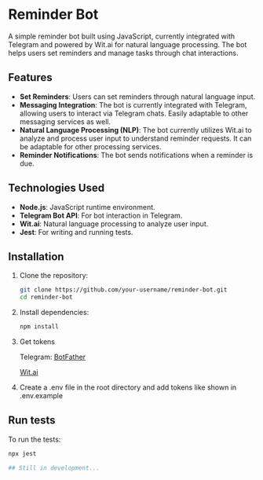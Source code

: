 # Reminder Bot

A simple reminder bot built using JavaScript, currently integrated with Telegram and powered by Wit.ai for natural language processing. The bot helps users set reminders and manage tasks through chat interactions.

## Features

- **Set Reminders**: Users can set reminders through natural language input.
- **Messaging Integration**: The bot is currently integrated with Telegram, allowing users to interact via Telegram chats. Easily adaptable to other messaging services as well.
- **Natural Language Processing (NLP)**: The bot currently utilizes Wit.ai to analyze and process user input to understand reminder requests. It can be adaptable for other processing services.
- **Reminder Notifications**: The bot sends notifications when a reminder is due.

## Technologies Used

- **Node.js**: JavaScript runtime environment.
- **Telegram Bot API**: For bot interaction in Telegram.
- **Wit.ai**: Natural language processing to analyze user input.
- **Jest**: For writing and running tests.

## Installation

1. Clone the repository:

   ```bash
   git clone https://github.com/your-username/reminder-bot.git
   cd reminder-bot

2. Install dependencies:

    ```bash
    npm install

3. Get tokens

    Telegram: [BotFather](https://telegram.me/BotFather)
    
    [Wit.ai](https://wit.ai/)

4. Create a .env file in the root directory and add tokens like shown in .env.example 

## Run tests

To run the tests:

   ```bash
   npx jest

## Still in development...